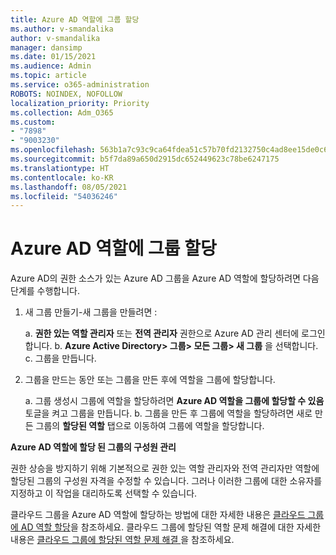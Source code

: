 ```yaml
---
title: Azure AD 역할에 그룹 할당
ms.author: v-smandalika
author: v-smandalika
manager: dansimp
ms.date: 01/15/2021
ms.audience: Admin
ms.topic: article
ms.service: o365-administration
ROBOTS: NOINDEX, NOFOLLOW
localization_priority: Priority
ms.collection: Adm_O365
ms.custom:
- "7898"
- "9003230"
ms.openlocfilehash: 563b1a7c93c9ca64fdea51c57b70fd2132750c4ad8ee15de0c65c9668c9c3c56
ms.sourcegitcommit: b5f7da89a650d2915dc652449623c78be6247175
ms.translationtype: HT
ms.contentlocale: ko-KR
ms.lasthandoff: 08/05/2021
ms.locfileid: "54036246"
---
```

# <a name="assigning-groups-to-azure-ad-role"></a>Azure AD 역할에 그룹 할당

Azure AD의 권한 소스가 있는 Azure AD 그룹을 Azure AD 역할에 할당하려면 다음 단계를 수행합니다.

1. 새 그룹 만들기-새 그룹을 만들려면 :

    a. **권한 있는 역할 관리자** 또는 **전역 관리자** 권한으로 Azure AD 관리 센터에 로그인합니다.
    b. **Azure Active Directory> 그룹> 모든 그룹> 새 그룹** 을 선택합니다.
    c. 그룹을 만듭니다.

2. 그룹을 만드는 동안 또는 그룹을 만든 후에 역할을 그룹에 할당합니다.

    a. 그룹 생성시 그룹에 역할을 할당하려면 **Azure AD 역할을 그룹에 할당할 수 있음** 토글을 켜고 그룹을 만듭니다.
    b. 그룹을 만든 후 그룹에 역할을 할당하려면 새로 만든 그룹의 **할당된 역할** 탭으로 이동하여 그룹에 역할을 할당합니다.  

**Azure AD 역할에 할당 된 그룹의 구성원 관리**

권한 상승을 방지하기 위해 기본적으로 권한 있는 역할 관리자와 전역 관리자만 역할에 할당된 그룹의 구성원 자격을 수정할 수 있습니다. 그러나 이러한 그룹에 대한 소유자를 지정하고 이 작업을 대리하도록 선택할 수 있습니다.

클라우드 그룹을 Azure AD 역할에 할당하는 방법에 대한 자세한 내용은 [클라우드 그룹에 AD 역할 할당](https://docs.microsoft.com/azure/active-directory/roles/groups-concept)을 참조하세요. 클라우드 그룹에 할당된 역할 문제 해결에 대한 자세한 내용은 [클라우드 그룹에 할당된 역할 문제 해결 ](https://docs.microsoft.com/azure/active-directory/roles/groups-faq-troubleshooting)을 참조하세요.





